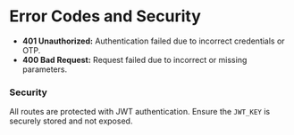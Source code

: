 # Error Codes and Security

- **401 Unauthorized:** Authentication failed due to incorrect credentials or OTP.
- **400 Bad Request:** Request failed due to incorrect or missing parameters.

### Security

All routes are protected with JWT authentication. Ensure the `JWT_KEY` is securely stored and not exposed.
